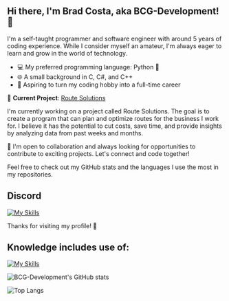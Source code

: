 ## Hi there, I'm Brad Costa, aka BCG-Development! 👋 

I'm a self-taught programmer and software engineer with around 5 years of coding experience. While I consider myself an amateur, I'm always eager to learn and grow in the world of technology.

- 💻 My preferred programming language: Python 🐍
- 🌐 A small background in C, C#, and C++
- 🚀 Aspiring to turn my coding hobby into a full-time career

🌟 **Current Project**: [Route Solutions](https://github.com/BCG-Development/Route-Solutions)

I'm currently working on a project called Route Solutions. The goal is to create a program that can plan and optimize routes for the business I work for. I believe it has the potential to cut costs, save time, and provide insights by analyzing data from past weeks and months.

🤝 I'm open to collaboration and always looking for opportunities to contribute to exciting projects. Let's connect and code together!

Feel free to check out my GitHub stats and the languages I use the most in my repositories.

## Discord
[![My Skills](https://skillicons.dev/icons?i=discord&perline=1)](https://discord.gg/xeHs7RyS3Z)

Thanks for visiting my profile! 🚀

## Knowledge includes use of:

[![My Skills](https://skillicons.dev/icons?i=git,github,py,c,cs,cpp,vscode,mongodb&perline=8)](https://skillicons.dev)


![BCG-Development's GitHub stats](https://github-readme-stats.vercel.app/api?username=BCG-Development&show_icons=true&theme=tokyonight&count_private=true)

![Top Langs](https://github-readme-stats.vercel.app/api/top-langs/?username=BCG-Development&layout=compact&theme=tokyonight)
